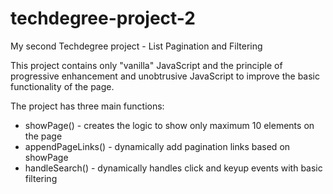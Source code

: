 # techdegree-project-2

My second Techdegree project - List Pagination and Filtering

This project contains only "vanilla" JavaScript and the principle of progressive enhancement and unobtrusive JavaScript to improve the basic functionality of the page.

The project has three main functions:

- showPage() - creates the logic to show only maximum 10 elements on the page
- appendPageLinks() - dynamically add pagination links based on showPage
- handleSearch() - dynamically handles click and keyup events with basic filtering
